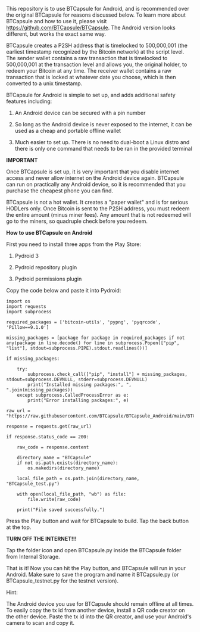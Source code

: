 This repository is to use BTCapsule for Android, and is recommended over the original BTCapsule for reasons discussed below. To learn more about BTCapsule and how to use it, please visit https://github.com/BTCapsule/BTCapsule. The Android version looks different, but works the exact same way.

BTCapsule creates a P2SH address that is timelocked to 500,000,001 (the earliest timestamp recognized by the Bitcoin network) at the script level. The sender wallet contains a raw transaction that is timelocked to 500,000,001 at the transaction level and allows you, the original holder, to redeem your Bitcoin at any time. The receiver wallet contains a raw transaction that is locked at whatever date you choose, which is then converted to a unix timestamp.

BTCapsule for Android is simple to set up, and adds additional safety features including:

1. An Android device can be secured with a pin number

2. So long as the Android device is never exposed to the internet, it can be used as a cheap and portable offline wallet

3. Much easier to set up. There is no need to dual-boot a Linux distro and there is only one command that needs to be ran in the provided terminal

**IMPORTANT**

Once BTCapsule is set up, it is very important that you disable internet access and never allow internet on the Android device again. BTCapsule can run on practically any Android device, so it is recommended that you purchase the cheapest phone you can find. 

BTCapsule is not a hot wallet. It creates a "paper wallet" and is for serious HODLers only. Once Bitcoin is sent to the P2SH address, you must redeem the entire amount (minus miner fees). Any amount that is not redeemed will go to the miners, so quadruple check before you redeem.

**How to use BTCapsule on Android**

First you need to install three apps from the Play Store:

1. Pydroid 3

2. Pydroid repository plugin

3. Pydroid permissions plugin

Copy the code below and paste it into Pydroid:

```
import os
import requests
import subprocess

required_packages = ['bitcoin-utils', 'pypng', 'pyqrcode', 'Pillow==9.1.0']

missing_packages = [package for package in required_packages if not any(package in line.decode() for line in subprocess.Popen(["pip", "list"], stdout=subprocess.PIPE).stdout.readlines())]

if missing_packages:
 
    try:
        subprocess.check_call(["pip", "install"] + missing_packages, stdout=subprocess.DEVNULL, stderr=subprocess.DEVNULL)
        print("Installed missing packages:", ", ".join(missing_packages))
    except subprocess.CalledProcessError as e:
        print("Error installing packages:", e)

raw_url = "https://raw.githubusercontent.com/BTCapsule/BTCapsule_Android/main/BTCapsule_testnet.py"

response = requests.get(raw_url)

if response.status_code == 200:

    raw_code = response.content
    
    directory_name = "BTCapsule"
    if not os.path.exists(directory_name):
        os.makedirs(directory_name)
    
    local_file_path = os.path.join(directory_name, "BTCapsule_test.py")
    
    with open(local_file_path, "wb") as file:
        file.write(raw_code)
    
    print("File saved successfully.")
```
Press the Play button and wait for BTCapsule to build. Tap the back button at the top.

**TURN OFF THE INTERNET!!!**

Tap the folder icon and open BTCapsule.py inside the BTCapsule folder from Internal Storage.

That is it! Now you can hit the Play button, and BTCapsule will run in your Android. Make sure to save the program and name it BTCapsule.py (or BTCapsule_testnet.py for the testnet version).

Hint:

The Android device you use for BTCapsule should remain offline at all times. To easily copy the tx id from another device, install a QR code creator on the other device. Paste the tx id into the QR creator, and use your Android's camera to scan and copy it.
